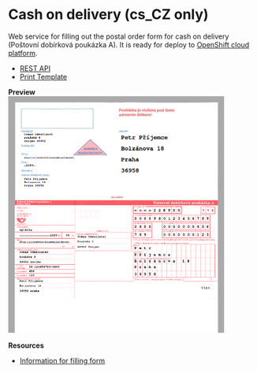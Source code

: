 # Cash on delivery (cs_CZ only)
Web service for filling out the postal order form for cash on delivery (Poštovní dobírková poukázka A).
It is ready for deploy to [OpenShift cloud platform](https://www.openshift.com/). 

- [REST API](http://kibo.github.io/cash_on_delivery/)
- [Print Template](https://www.postshop.cz/cs/archove-provedeni/postovni-poukazka-a-dobirkova-s-adresnim/p&id=50)

**Preview**<br />
![Preview](https://raw.githubusercontent.com/Kibo/cash_on_delivery/master/public/images/preview.png)

**Resources**
- [Information for filling form](http://www.ceskaposta.cz/sluzby/platebni-a-financni-sluzby-cr/postovni-poukazka-a)


